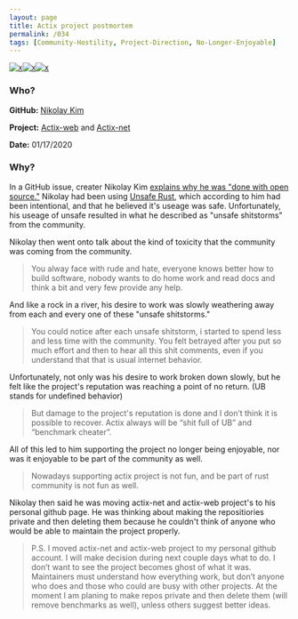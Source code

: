 ```yaml
---
layout: page
title: Actix project postmortem
permalink: /034
tags: [Community-Hostility, Project-Direction, No-Longer-Enjoyable]
---
```


[![x](https://img.shields.io/badge/-Community%20Hostility-red)](/#CH)[![x](https://img.shields.io/badge/-Project%20Direction-brightgreen)](/#ProjectD)[![x](https://img.shields.io/badge/-No%20Longer%20Enjoyable-ff033e)](/#NLE)

### Who?

**GitHub:** [Nikolay Kim](https://github.com/fafhrd91)

**Project:** [Actix-web](https://github.com/actix/actix-web) and [Actix-net](https://github.com/actix/actix-net)

**Date:** 01/17/2020

### Why?

In a GitHub issue, creater Nikolay Kim [explains why he was "done with open source."](https://github.com/fafhrd91/actix-web-postmortem) Nikolay had been using [Unsafe Rust](https://doc.rust-lang.org/book/ch19-01-unsafe-rust.html), which according to him had been intentional, and that he believed it's useage was safe. Unfortunately, his useage of unsafe resulted in what he described as "unsafe shitstorms" from the community. 

Nikolay then went onto talk about the kind of toxicity that the community was coming from the community.

> You alway face with rude and hate, everyone knows better how to build  software, nobody wants to do home work and read docs and think a bit and very few provide any help.

And like a rock in a river, his desire to work was slowly weathering away from each and every one of these "unsafe shitstorms."

> You could notice after each unsafe shitstorm, i started to spend less  and less time with the community. You felt betrayed after you put so  much effort and then to hear all this shit comments, even if you  understand that that is usual internet behavior.

Unfortunately, not only was his desire to work broken down slowly, but he felt like the project's reputation was reaching a point of no return. (UB stands for undefined behavior)

>  But damage to the project's reputation is done and I don’t think it is  possible to recover. Actix always will be “shit full of UB” and  “benchmark cheater”. 

All of this led to him supporting the project no longer being enjoyable, nor was it enjoyable to be part of the community as well. 

> Nowadays supporting actix project is not fun, and be part of rust community is not fun as well.

Nikolay then said he was moving actix-net and actix-web project's to his personal github page. He was thinking about making the repositiories private and then deleting them because he couldn't think of anyone who would be able to maintain the project properly. 

> P.S. I moved actix-net and actix-web project to my personal github  account. I will make decision during next couple days what to do. I  don’t want to see the project becomes ghost of what it was. Maintainers  must understand how everything work, but don’t anyone who does and those who could are busy with other projects. At the moment I am planing to  make repos private and then delete them (will remove benchmarks as  well), unless others suggest better ideas.



